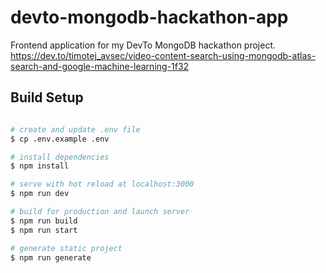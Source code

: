 # devto-mongodb-hackathon-app
Frontend application for my DevTo MongoDB hackathon project.
https://dev.to/timotej_avsec/video-content-search-using-mongodb-atlas-search-and-google-machine-learning-1f32

## Build Setup

```bash

# create and update .env file
$ cp .env.example .env

# install dependencies
$ npm install

# serve with hot reload at localhost:3000
$ npm run dev

# build for production and launch server
$ npm run build
$ npm run start

# generate static project
$ npm run generate
```
